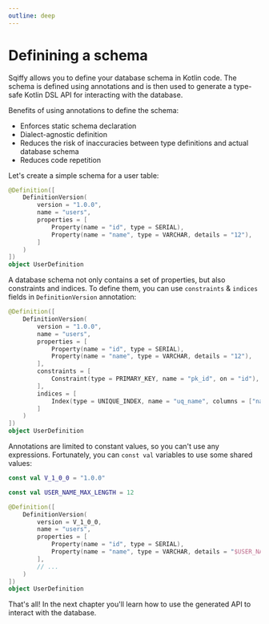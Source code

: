 ```yaml
---
outline: deep
---
```


# Definining a schema

Sqiffy allows you to define your database schema in Kotlin code. 
The schema is defined using annotations and is then used to generate a type-safe Kotlin DSL API for interacting with the database.

Benefits of using annotations to define the schema:
* Enforces static schema declaration
* Dialect-agnostic definition
* Reduces the risk of inaccuracies between type definitions and actual database schema
* Reduces code repetition

Let's create a simple schema for a user table:

```kotlin
@Definition([
    DefinitionVersion(
        version = "1.0.0",
        name = "users",
        properties = [
            Property(name = "id", type = SERIAL),
            Property(name = "name", type = VARCHAR, details = "12"),
        ]
    )
])
object UserDefinition
```

A database schema not only contains a set of properties, but also constraints and indices. 
To define them, you can use `constraints` & `indices` fields in `DefinitionVersion` annotation:

```kotlin
@Definition([
    DefinitionVersion(
        version = "1.0.0",
        name = "users",
        properties = [
            Property(name = "id", type = SERIAL),
            Property(name = "name", type = VARCHAR, details = "12"),
        ],
        constraints = [
            Constraint(type = PRIMARY_KEY, name = "pk_id", on = "id"),
        ],
        indices = [
            Index(type = UNIQUE_INDEX, name = "uq_name", columns = ["name"])
        ]
    )
])
object UserDefinition
```

Annotations are limited to constant values, so you can't use any expressions. 
Fortunately, you can `const val` variables to use some shared values:

```kotlin
const val V_1_0_0 = "1.0.0"

const val USER_NAME_MAX_LENGTH = 12

@Definition([
    DefinitionVersion(
        version = V_1_0_0,
        name = "users",
        properties = [
            Property(name = "id", type = SERIAL),
            Property(name = "name", type = VARCHAR, details = "$USER_NAME_MAX_LENGTH"),
        ],
        // ...
    )
])
object UserDefinition
```

That's all! In the next chapter you'll learn how to use the generated API to interact with the database.